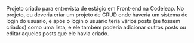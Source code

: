 
Projeto criado para entrevista de estágio em Front-end na Codeleap. No projeto, eu deveria criar um projeto de CRUD onde haveria um sistema de login do usuário, e após o login o usuário teria vários posts (se fossem criados) como uma lista, e ele também poderia adicionar outros posts ou editar aqueles posts que ele havia criado. 
